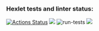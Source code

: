 ### Hexlet tests and linter status:
[![Actions Status](https://github.com/Herman2201/backend-project-lvl1/workflows/hexlet-check/badge.svg)](https://github.com/Herman2201/backend-project-lvl1/actions)
<a href="https://codeclimate.com/github/codeclimate/codeclimate/maintainability"><img src="https://api.codeclimate.com/v1/badges/a99a88d28ad37a79dbf6/maintainability" /></a>
![run-tests](https://github.com/afiskon/go-rest-service-example/workflows/run-tests/badge.svg)
<a href="https://asciinema.org/a/8kPhJR68vOx6WXLdIfiWdwSlJ" target="_blank"><img src="https://asciinema.org/a/8kPhJR68vOx6WXLdIfiWdwSlJ.svg" /></a>